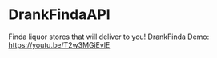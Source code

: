 # DrankFindaAPI

Finda liquor stores that will deliver to you!
DrankFinda Demo:
https://youtu.be/T2w3MGiEvlE
